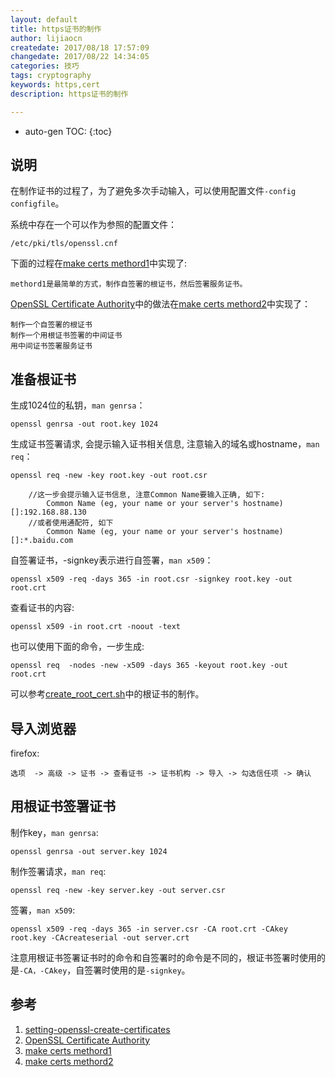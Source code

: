 ```yaml
---
layout: default
title: https证书的制作
author: lijiaocn
createdate: 2017/08/18 17:57:09
changedate: 2017/08/22 14:34:05
categories: 技巧
tags: cryptography
keywords: https,cert
description: https证书的制作

---
```


* auto-gen TOC:
{:toc}

## 说明

在制作证书的过程了，为了避免多次手动输入，可以使用配置文件`-config configfile`。

系统中存在一个可以作为参照的配置文件：

	/etc/pki/tls/openssl.cnf

下面的过程在[make certs methord1][3]中实现了:

	methord1是最简单的方式，制作自签署的根证书，然后签署服务证书。

[OpenSSL Certificate Authority][4]中的做法在[make certs methord2][4]中实现了：

	制作一个自签署的根证书
	制作一个用根证书签署的中间证书
	用中间证书签署服务证书

## 准备根证书 

生成1024位的私钥，`man genrsa`：

	openssl genrsa -out root.key 1024               

生成证书签署请求, 会提示输入证书相关信息, 注意输入的域名或hostname，`man req`：

	openssl req -new -key root.key -out root.csr
	
	    //这一步会提示输入证书信息, 注意Common Name要输入正确, 如下:
	        Common Name (eg, your name or your server's hostname) []:192.168.88.130
	    //或者使用通配符, 如下
	        Common Name (eg, your name or your server's hostname) []:*.baidu.com

自签署证书，-signkey表示进行自签署，`man x509`：

	openssl x509 -req -days 365 -in root.csr -signkey root.key -out root.crt

查看证书的内容:

	openssl x509 -in root.crt -noout -text

也可以使用下面的命令，一步生成:

	openssl req  -nodes -new -x509 -days 365 -keyout root.key -out root.crt

可以参考[create_root_cert.sh][1]中的根证书的制作。

## 导入浏览器

firefox:

	选项  -> 高级 -> 证书 -> 查看证书 -> 证书机构 -> 导入 -> 勾选信任项 -> 确认

## 用根证书签署证书

制作key，`man genrsa`:

	openssl genrsa -out server.key 1024               

制作签署请求，`man req`:

	openssl req -new -key server.key -out server.csr

签署，`man x509`:

	openssl x509 -req -days 365 -in server.csr -CA root.crt -CAkey root.key -CAcreateserial -out server.crt

注意用根证书签署证书时的命令和自签署时的命令是不同的，根证书签署时使用的是`-CA，-CAkey`，自签署时使用的是`-signkey`。

## 参考

1. [setting-openssl-create-certificates][1]
2. [OpenSSL Certificate Authority][2]
3. [make certs methord1][3]
4. [make certs methord2][4]

[1]: http://www.flatmtn.com/article/setting-openssl-create-certificates  "setting-openssl-create-certificates"
[2]: https://jamielinux.com/docs/openssl-certificate-authority/index.html  "OpenSSL Certificate Authority"
[3]: https://github.com/lijiaocn/https-certs/tree/master/methord1  "make certs methord1"
[4]: https://github.com/lijiaocn/https-certs/tree/master/methord2  "make certs methord2"
